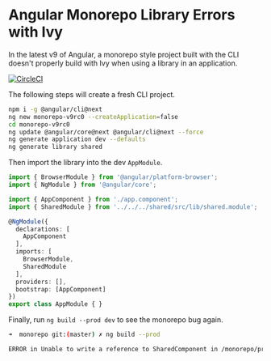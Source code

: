 # Angular Monorepo Library Errors with Ivy

In the latest v9 of Angular, a monorepo style project built with the CLI doesn't properly build with Ivy when using a library in an application.

[![CircleCI](https://circleci.com/gh/gnomeontherun/monorepo-library-errors.svg?style=svg)](https://circleci.com/gh/gnomeontherun/monorepo-library-errors)

The following steps will create a fresh CLI project.

```bash
npm i -g @angular/cli@next
ng new monorepo-v9rc0 --createApplication=false
cd monorepo-v9rc0
ng update @angular/core@next @angular/cli@next --force
ng generate application dev --defaults
ng generate library shared
```

Then import the library into the dev `AppModule`.

```typescript
import { BrowserModule } from '@angular/platform-browser';
import { NgModule } from '@angular/core';

import { AppComponent } from './app.component';
import { SharedModule } from '../../../shared/src/lib/shared.module';

@NgModule({
  declarations: [
    AppComponent
  ],
  imports: [
    BrowserModule,
    SharedModule
  ],
  providers: [],
  bootstrap: [AppComponent]
})
export class AppModule { }
```

Finally, run `ng build --prod dev` to see the monorepo bug again.

```bash
➜  monorepo git:(master) ✗ ng build --prod

ERROR in Unable to write a reference to SharedComponent in /monorepo/projects/shared/src/lib/shared.component.ts from /monorepo/projects/shared/src/lib/shared.module.ts
```
